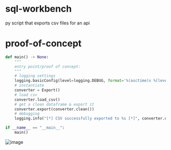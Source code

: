 # sql-workbench
py script that exports csv files for an api

# proof-of-concept
```py
def main() -> None:
    """
    entry point/proof of concept:
    """
    # logging settings
    logging.basicConfig(level=logging.DEBUG, format='%(asctime)s %(levelname)s:%(message)s')
    # instantiate
    converter = Export()
    # load csv
    converter.load_csv()
    # get a clean dataframe & export it
    converter.export(converter.clean())
    # debugging
    logging.info("[*] CSV successfully exported to %s [*]", converter.db_file)

if __name__ == "__main__":
    main()
```

![image](https://github.com/user-attachments/assets/7e4d2d13-aa95-4bad-bfb7-a0efda2e3443)
